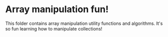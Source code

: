 <h1>Array manipulation fun!</h1>

This folder contains array manipulation utility functions and algorithms.  It's so fun learning how to manipulate collections!

